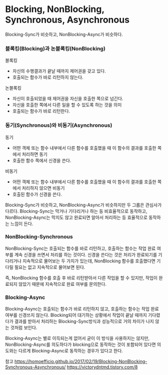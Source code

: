 # Blocking, NonBlocking, Synchronous, Asynchronous

Blocking-Sync가 비슷하고, NonBlocking-Async가 비슷하다.

### 블록킹(Blocking)과 논블록킹(NonBlocking)

블록킹
* 자신의 수행결과가 끝날 때까지 제어권을 갖고 있다.
* 호출되는 함수가 바로 리턴하지 않는다.

논블록킹
* 자신이 호출되었을 때 제어권을 자신을 호출한 쪽으로 넘긴다.
* 자신을 호출한 쪽에서 다른 일을 할 수 있도록 하는 것을 의미
* 호출되는 함수가 바로 리턴한다.

### 동기(Synchronous)와 비동기(Asynchronous)
동기
* 어떤 객체 또는 함수 내부에서 다른 함수를 호출했을 때 이 함수의 결과를 호출한 쪽에서 처리하면 동기
* 호출한 함수 쪽에서 신경을 쓴다.

비동기
* 어떤 객체 또는 함수 내부에서 다른 함수를 호출했을 때 이 함수의 결과를 호출한 쪽에서 처리하지 않으면 비동기
* 호출된 함수가 신경을 쓴다.

Blocking-Sync가 비슷하고, NonBlocking-Async가 비슷하지만 두 그룹은 관심사가 다르다.
Blocking-Sync는 막거나 기다리거나 하는 둥 비효율적으로 동작하고, NonBlocking-Async는 막지도 않고 완료되면 알아서 처리하는 등 효율적으로 동작하는 느낌이 든다.

### NonBlocking-Synchronous
NonBlocking-Sync는 호출되는 함수를 바로 리턴하고, 호출하는 함수는 작업 완료 여부를 계속 신경을 쓰면서 처리를 하는 것이다. 신경을 쓴다는 것은 처리가 완료되기를 기다리거나 지속적으로 물어보는 두 가지가 있는데, NonBlocking 함수를 호출했다면 기다릴 필요는 없고 지속적으로 물어보면 된다.

즉, NonBlocking 함수를 호출 후 바로 리턴받아서 다른 작업을 할 수 있지만, 작업이 완료되지 않았기 때문에 지속적으로 완료 여부를 문의한다.

### Blocking-Async
Blocking-Async는 호출되는 함수가 바로 리턴하지 않고, 호출하는 함수는 작업 완료 여부를 신경쓰지 않는다. Blocking되어 대기하는 상황에서 작업이 끝날 때까지 기다렸다가 결과를 받아서 처리하는 Blocking-Sync방식과 성능적으로 거의 차이가 나지 않는 것처럼 보인다.

Blocking-Async는 별로 이득되는게 없어서 굳이 이 방식을 사용하지는 않지만, NonBlocking-Async를 의도하다가 blocking으로 동작하는 것이 포함되어 있다면 의도와는 다르게 Blocking-Async로 동작하는 경우가 있다고 한다.

참고
https://homoefficio.github.io/2017/02/19/Blocking-NonBlocking-Synchronous-Asynchronous/
https://victorydntmd.tistory.com/8
